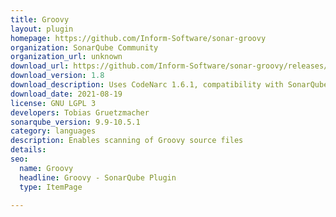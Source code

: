 ```yaml
---
title: Groovy
layout: plugin
homepage: https://github.com/Inform-Software/sonar-groovy
organization: SonarQube Community
organization_url: unknown
download_url: https://github.com/Inform-Software/sonar-groovy/releases/download/1.8/sonar-groovy-plugin-1.8.jar
download_version: 1.8
download_description: Uses CodeNarc 1.6.1, compatibility with SonarQube 9.0
download_date: 2021-08-19
license: GNU LGPL 3
developers: Tobias Gruetzmacher
sonarqube_version: 9.9-10.5.1
category: languages
description: Enables scanning of Groovy source files
details: 
seo:
  name: Groovy
  headline: Groovy - SonarQube Plugin
  type: ItemPage

---
```

